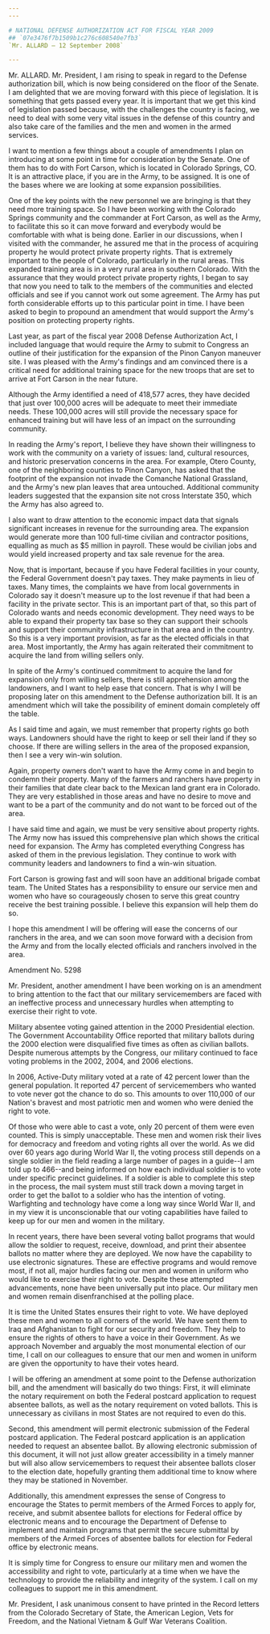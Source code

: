 ```yaml
---
---

# NATIONAL DEFENSE AUTHORIZATION ACT FOR FISCAL YEAR 2009
## `07e3476f7b1509b1c276c608540e7fb3`
`Mr. ALLARD — 12 September 2008`

---
```



Mr. ALLARD. Mr. President, I am rising to speak in regard to the 
Defense authorization bill, which is now being considered on the floor 
of the Senate. I am delighted that we are moving forward with this 
piece of legislation. It is something that gets passed every year. It 
is important that we get this kind of legislation passed because, with 
the challenges the country is facing, we need to deal with some very 
vital issues in the defense of this country and also take care of the 
families and the men and women in the armed services.

I want to mention a few things about a couple of amendments I plan on 
introducing at some point in time for consideration by the Senate. One 
of them has to do with Fort Carson, which is located in Colorado 
Springs, CO. It is an attractive place, if you are in the Army, to be 
assigned. It is one of the bases where we are looking at some expansion 
possibilities.

One of the key points with the new personnel we are bringing is that 
they need more training space. So I have been working with the Colorado 
Springs community and the commander at Fort Carson, as well as the 
Army, to facilitate this so it can move forward and everybody would be 
comfortable with what is being done. Earlier in our discussions, when I 
visited with the commander, he assured me that in the process of 
acquiring property he would protect private property rights. That is 
extremely important to the people of Colorado, particularly in the 
rural areas. This expanded training area is in a very rural area in 
southern Colorado. With the assurance that they would protect private 
property rights, I began to say that now you need to talk to the 
members of the communities and elected officials and see if you cannot 
work out some agreement. The Army has put forth considerable efforts up 
to this particular point in time. I have been asked to begin to 
propound an amendment that would support the Army's position on 
protecting property rights.

Last year, as part of the fiscal year 2008 Defense Authorization Act, 
I included language that would require the Army to submit to Congress 
an outline of their justification for the expansion of the Pinon Canyon 
maneuver site. I was pleased with the Army's findings and am convinced 
there is a critical need for additional training space for the new 
troops that are set to arrive at Fort Carson in the near future.

Although the Army identified a need of 418,577 acres, they have 
decided that just over 100,000 acres will be adequate to meet their 
immediate needs. These 100,000 acres will still provide the necessary 
space for enhanced training but will have less of an impact on the 
surrounding community.

In reading the Army's report, I believe they have shown their 
willingness to work with the community on a variety of issues: land, 
cultural resources, and historic preservation concerns in the area. For 
example, Otero County, one of the neighboring counties to Pinon Canyon, 
has asked that the footprint of the expansion not invade the Comanche 
National Grassland, and the Army's new plan leaves that area untouched. 
Additional community leaders suggested that the expansion site not 
cross Interstate 350, which the Army has also agreed to.

I also want to draw attention to the economic impact data that 
signals significant increases in revenue for the surrounding area. The 
expansion would generate more than 100 full-time civilian and 
contractor positions, equalling as much as $5 million in payroll. These 
would be civilian jobs and would yield increased property and tax sale 
revenue for the area.

Now, that is important, because if you have Federal facilities in 
your county, the Federal Government doesn't pay taxes. They make 
payments in lieu of taxes. Many times, the complaints we have from 
local governments in Colorado say it doesn't measure up to the lost 
revenue if that had been a facility in the private sector. This is an 
important part of that, so this part of Colorado wants and needs 
economic development. They need ways to be able to expand their 
property tax base so they can support their schools and support their 
community infrastructure in that area and in the country. So this is a 
very important provision, as far as the elected officials in that 
area. Most importantly, the Army has again reiterated their commitment 
to acquire the land from willing sellers only.


In spite of the Army's continued commitment to acquire the land for 
expansion only from willing sellers, there is still apprehension among 
the landowners, and I want to help ease that concern. That is why I 
will be proposing later on this amendment to the Defense authorization 
bill. It is an amendment which will take the possibility of eminent 
domain completely off the table.

As I said time and again, we must remember that property rights go 
both ways. Landowners should have the right to keep or sell their land 
if they so choose. If there are willing sellers in the area of the 
proposed expansion, then I see a very win-win solution.

Again, property owners don't want to have the Army come in and begin 
to condemn their property. Many of the farmers and ranchers have 
property in their families that date clear back to the Mexican land 
grant era in Colorado. They are very established in those areas and 
have no desire to move and want to be a part of the community and do 
not want to be forced out of the area.



I have said time and again, we must be very sensitive about property 
rights. The Army now has issued this comprehensive plan which shows the 
critical need for expansion. The Army has completed everything Congress 
has asked of them in the previous legislation. They continue to work 
with community leaders and landowners to find a win-win situation.

Fort Carson is growing fast and will soon have an additional brigade 
combat team. The United States has a responsibility to ensure our 
service men and women who have so courageously chosen to serve this 
great country receive the best training possible. I believe this 
expansion will help them do so.

I hope this amendment I will be offering will ease the concerns of 
our ranchers in the area, and we can soon move forward with a decision 
from the Army and from the locally elected officials and ranchers 
involved in the area.















 Amendment No. 5298


Mr. President, another amendment I have been working on is an 
amendment to bring attention to the fact that our military 
servicemembers are faced with an ineffective process and unnecessary 
hurdles when attempting to exercise their right to vote.

Military absentee voting gained attention in the 2000 Presidential 
election. The Government Accountability Office reported that military 
ballots during the 2000 election were disqualified five times as often 
as civilian ballots. Despite numerous attempts by the Congress, our 
military continued to face voting problems in the 2002, 2004, and 2006 
elections.

In 2006, Active-Duty military voted at a rate of 42 percent lower 
than the general population. It reported 47 percent of servicemembers 
who wanted to vote never got the chance to do so. This amounts to over 
110,000 of our Nation's bravest and most patriotic men and women who 
were denied the right to vote.

Of those who were able to cast a vote, only 20 percent of them were 
even counted. This is simply unacceptable. These men and women risk 
their lives for democracy and freedom and voting rights all over the 
world. As we did over 60 years ago during World War II, the voting 
process still depends on a single soldier in the field reading a large 
number of pages in a guide--I am told up to 466--and being informed on 
how each individual soldier is to vote under specific precinct 
guidelines. If a soldier is able to complete this step in the process, 
the mail system must still track down a moving target in order to get 
the ballot to a soldier who has the intention of voting. Warfighting 
and technology have come a long way since World War II, and in my view 
it is unconscionable that our voting capabilities have failed to keep 
up for our men and women in the military.

In recent years, there have been several voting ballot programs that 
would allow the soldier to request, receive, download, and print their 
absentee ballots no matter where they are deployed. We now have the 
capability to use electronic signatures. These are effective programs 
and would remove most, if not all, major hurdles facing our men and 
women in uniform who would like to exercise their right to vote. 
Despite these attempted advancements, none have been universally put 
into place. Our military men and women remain disenfranchised at the 
polling place.

It is time the United States ensures their right to vote. We have 
deployed these men and women to all corners of the world. We have sent 
them to Iraq and Afghanistan to fight for our security and freedom. 
They help to ensure the rights of others to have a voice in their 
Government. As we approach November and arguably the most monumental 
election of our time, I call on our colleagues to ensure that our men 
and women in uniform are given the opportunity to have their votes 
heard.

I will be offering an amendment at some point to the Defense 
authorization bill, and the amendment will basically do two things: 
First, it will eliminate the notary requirement on both the Federal 
postcard application to request absentee ballots, as well as the notary 
requirement on voted ballots. This is unnecessary as civilians in most 
States are not required to even do this.

Second, this amendment will permit electronic submission of the 
Federal postcard application. The Federal postcard application is an 
application needed to request an absentee ballot. By allowing 
electronic submission of this document, it will not just allow greater 
accessibility in a timely manner but will also allow servicemembers to 
request their absentee ballots closer to the election date, hopefully 
granting them additional time to know where they may be stationed in 
November.

Additionally, this amendment expresses the sense of Congress to 
encourage the States to permit members of the Armed Forces to apply 
for, receive, and submit absentee ballots for elections for Federal 
office by electronic means and to encourage the Department of Defense 
to implement and maintain programs that permit the secure submittal by 
members of the Armed Forces of absentee ballots for election for 
Federal office by electronic means.

It is simply time for Congress to ensure our military men and women 
the accessibility and right to vote, particularly at a time when we 
have the technology to provide the reliability and integrity of the 
system. I call on my colleagues to support me in this amendment.

Mr. President, I ask unanimous consent to have printed in the Record 
letters from the Colorado Secretary of State, the American Legion, Vets 
for Freedom, and the National Vietnam & Gulf War Veterans Coalition.